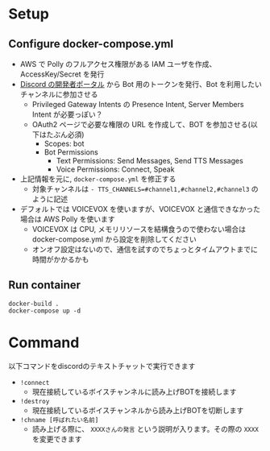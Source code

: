 # Setup
## Configure docker-compose.yml
* AWS で Polly のフルアクセス権限がある IAM ユーザを作成、AccessKey/Secret を発行
* [Discord の開発者ポータル](https://discord.com/developers/applications) から Bot 用のトークンを発行、Bot を利用したいチャンネルに参加させる
  * Privileged Gateway Intents の Presence Intent, Server Members Intent が必要っぽい？
  * OAuth2 ページで必要な権限の URL を作成して、BOT を参加させる(以下はたぶん必須)
    * Scopes: bot
    * Bot Permissions
       * Text Permissions: Send Messages, Send TTS Messages
       * Voice Permissions: Connect, Speak
* 上記情報を元に, `docker-compose.yml` を修正する
  * 対象チャンネルは `- TTS_CHANNELS=#channel1,#channel2,#channel3` のように記述
* デフォルトでは VOICEVOX を使いますが、VOICEVOX と通信できなかった場合は AWS Polly を使います
  * VOICEVOX は CPU, メモリリソースを結構食うので使わない場合は docker-compose.yml から設定を削除してください
  * オンオフ設定はないので、通信を試すのでちょっとタイムアウトまでに時間がかかるかも

## Run container
```
docker-build .
docker-compose up -d
```

# Command
以下コマンドをdiscordのテキストチャットで実行できます
* `!connect`
    * 現在接続しているボイスチャンネルに読み上げBOTを接続します
* `!destroy`
    * 現在接続しているボイスチャンネルから読み上げBOTを切断します
* `!chname [呼ばれたい名前]`
    * 読み上げる際に、 `XXXXさんの発言` という説明が入ります。その際の `XXXX` を変更できます
